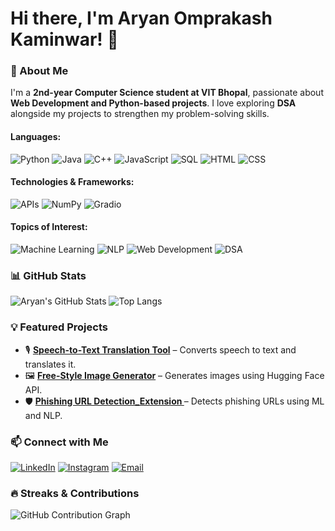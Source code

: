 # Hi there, I'm Aryan Omprakash Kaminwar! 👋

### 🚀 About Me
I'm a **2nd-year Computer Science student at VIT Bhopal**, passionate about **Web Development and Python-based projects**. I love exploring **DSA** alongside my projects to strengthen my problem-solving skills.
#### Languages:
![Python](https://img.shields.io/badge/Python-3776AB?style=for-the-badge&logo=python&logoColor=white)
![Java](https://img.shields.io/badge/Java-007396?style=for-the-badge&logo=java&logoColor=white)
![C++](https://img.shields.io/badge/C++-00599C?style=for-the-badge&logo=c%2b%2b&logoColor=white)
![JavaScript](https://img.shields.io/badge/JavaScript-F7DF1E?style=for-the-badge&logo=javascript&logoColor=black)
![SQL](https://img.shields.io/badge/SQL-4479A1?style=for-the-badge&logo=postgresql&logoColor=white)
![HTML](https://img.shields.io/badge/HTML-E34F26?style=for-the-badge&logo=html5&logoColor=white)
![CSS](https://img.shields.io/badge/CSS-1572B6?style=for-the-badge&logo=css3&logoColor=white)

#### Technologies & Frameworks:
![APIs](https://img.shields.io/badge/APIs-FF6F00?style=for-the-badge&logo=fastapi&logoColor=white)
![NumPy](https://img.shields.io/badge/NumPy-013243?style=for-the-badge&logo=numpy&logoColor=white)
![Gradio](https://img.shields.io/badge/GRadio-6DA55F?style=for-the-badge)

#### Topics of Interest:
![Machine Learning](https://img.shields.io/badge/Machine%20Learning-FF6F00?style=for-the-badge&logo=TensorFlow&logoColor=white)
![NLP](https://img.shields.io/badge/NLP-1A73E8?style=for-the-badge&logo=google&logoColor=white)
![Web Development](https://img.shields.io/badge/Web%20Development-FF4500?style=for-the-badge&logo=react&logoColor=white)
![DSA](https://img.shields.io/badge/DSA-008000?style=for-the-badge&logo=c%2b%2b&logoColor=white)
### 📊 GitHub Stats
![Aryan's GitHub Stats](https://github-readme-stats.vercel.app/api?username=ARI-create193&show_icons=true&theme=radical)
![Top Langs](https://github-readme-stats.vercel.app/api/top-langs/?username=ARI-create193&layout=compact&theme=radical)

### 💡 Featured Projects
- 🎙️ **[Speech-to-Text Translation Tool](https://github.com/ARI-create193/Speech-to-Text_TranslationTool)** – Converts speech to text and translates it.
- 🖼️ **[Free-Style Image Generator](https://github.com/ARI-create193/Free-Style-Image-Generator-Hugging_Face)** – Generates images using Hugging Face API.
- 🛡️ **[Phishing URL Detection_Extension ](https://github.com/ARI-create193/Phishing-URL-Detection)** – Detects phishing URLs using ML and NLP.

### 📫 Connect with Me
[![LinkedIn](https://img.shields.io/badge/LinkedIn-%230077B5.svg?style=for-the-badge&logo=linkedin&logoColor=white)](https://www.linkedin.com/in/aryan-omprakash-kaminwar-0b226328a/)
[![Instagram](https://img.shields.io/badge/Instagram-%23E4405F.svg?style=for-the-badge&logo=instagram&logoColor=white)](https://www.instagram.com/iykyk_aarryyaan/)
[![Email](https://img.shields.io/badge/Email-D14836?style=for-the-badge&logo=gmail&logoColor=white)](mailto:aryankaminwar@gmail.com)


### 🔥 Streaks & Contributions

![GitHub Contribution Graph](https://github-readme-activity-graph.vercel.app/graph?username=ARI-create193&theme=github-dark)
